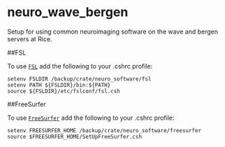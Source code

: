 # neuro_wave_bergen
Setup for using common neuroimaging software on the wave and bergen servers at Rice. 

##FSL 

To use [`FSL`](http://fsl.fmrib.ox.ac.uk/fsldownloads/) add the following to your .cshrc profile:

```{r, engine='bash', eval=FALSE}
setenv FSLDIR /backup/crate/neuro_software/fsl
setenv PATH ${FSLDIR}/bin:${PATH}
source ${FSLDIR}/etc/fslconf/fsl.csh
```

##FreeSurfer 

To use [`FreeSurfer`](https://surfer.nmr.mgh.harvard.edu/) add the following to your .cshrc profile:

```{r, engine='bash', eval=FALSE}
setenv FREESURFER_HOME /backup/crate/neuro_software/freesurfer
source $FREESURFER_HOME/SetUpFreeSurfer.csh
```
